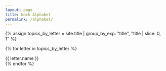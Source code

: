 ```yaml
---
layout: page
title: Nach Alphabet
permalink: /alphabet/
---
```


{% assign topics_by_letter = 
    site.title | group_by_exp: "title", "title | slice: 0, 1" %}

{% for letter in topics_by_letter %}
    <div>
        {{ letter.name }}
    </div>
{% endfor %}
